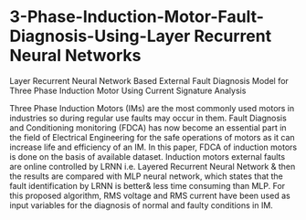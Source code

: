 # 3-Phase-Induction-Motor-Fault-Diagnosis-Using-Layer Recurrent Neural Networks
Layer Recurrent Neural Network Based External Fault Diagnosis Model for Three Phase Induction Motor Using Current Signature Analysis


Three Phase Induction Motors (IMs) are the most commonly used motors in industries so during regular use faults may occur in them. Fault Diagnosis and Conditioning monitoring (FDCA) has now become an essential part in the field of Electrical Engineering for the safe operations of motors as it can increase life and efficiency of an IM. In this paper, FDCA of induction motors is done on the basis of available dataset. Induction motors external faults are online controlled by LRNN i.e. Layered Recurrent Neural Network & then the results are compared with MLP neural network, which states that the fault identification by LRNN is better& less time consuming than MLP. For this proposed algorithm, RMS voltage and RMS current have been used as input variables for the diagnosis of normal and faulty conditions in IM.
